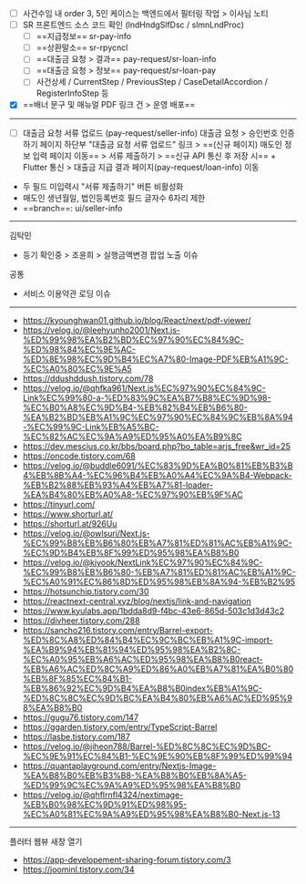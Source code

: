 - [ ] 사건수임 내 order 3, 5인 케이스는 백엔드에서 필터링 작업 > 이사님 노티
- [ ] SR 프론트엔드 소스 코드 확인 (lndHndgSlfDsc / slmnLndProc)
	- [ ] ==지급정보== sr-pay-info
	- [ ] ==상환말소== sr-rpycncl
	- [ ] ==대출금 요청 > 결과== pay-request/sr-loan-info
	- [ ] ==대출금 요청 > 정보== pay-request/sr-loan-pay
	- [ ] 사건상세 / CurrentStep / PreviousStep / CaseDetailAccordion / RegisterInfoStep 등
- [x] ==배너 문구 및 매뉴얼 PDF 링크 건 > 운영 배포==
***
- [ ] 대출금 요청 서류 업로드 (pay-request/seller-info)
대출금 요청 > 승인번호 인증하기 페이지 하단부 "대출금 요청 서류 업로드" 링크 > ==(신규 페이지) 매도인 정보 입력 페이지 이동== > 서류 제출하기 > ==신규 API 통신 후 저장 시== + Flutter 통신  > 대출금 지급 결과 페이지(pay-request/loan-info) 이동 
- 두 필드 미입력시 "서류 제출하기" 버튼 비활성화
- 매도인 생년월일, 법인등록번호 필드 글자수 6자리 제한
- ==branch==: ui/seller-info

***
김탁민 
- 등기 확인중 > 조윤희 > 실행금액변경 팝업 노출 이슈

공통
- 서비스 이용약관 로딩 이슈
***
- https://kyounghwan01.github.io/blog/React/next/pdf-viewer/
- https://velog.io/@leehyunho2001/Next.js-%ED%99%98%EA%B2%BD%EC%97%90%EC%84%9C-%ED%98%84%EC%9E%AC-%ED%8E%98%EC%9D%B4%EC%A7%80-Image-PDF%EB%A1%9C-%EC%A0%80%EC%9E%A5
- https://ddushddush.tistory.com/78
- https://velog.io/@qhfka961/Next.js%EC%97%90%EC%84%9C-Link%EC%99%80-a-%ED%83%9C%EA%B7%B8%EC%9D%98-%EC%B0%A8%EC%9D%B4-%EB%82%B4%EB%B6%80-%EA%B2%BD%EB%A1%9C%EC%97%90%EC%84%9C%EB%8A%94-%EC%99%9C-Link%EB%A5%BC-%EC%82%AC%EC%9A%A9%ED%95%A0%EA%B9%8C
- https://dev.mescius.co.kr/bbs/board.php?bo_table=arjs_free&wr_id=25
- https://oncode.tistory.com/68
- https://velog.io/@buddle6091/%EC%83%9D%EA%B0%81%EB%B3%B4%EB%8B%A4-%EC%96%B4%EB%A0%A4%EC%9A%B4-Webpack-%EB%B2%88%EB%93%A4%EB%A7%81-loader-%EA%B4%80%EB%A0%A8-%EC%97%90%EB%9F%AC
- https://tinyurl.com/
- https://www.shorturl.at/
- https://shorturl.at/926Uu
- https://velog.io/@owlsuri/Next.js-%EC%99%B8%EB%B6%80%EB%A7%81%ED%81%AC%EB%A1%9C-%EC%9D%B4%EB%8F%99%ED%95%98%EA%B8%B0
- https://velog.io/@kjyook/NextLink%EC%97%90%EC%84%9C-%EC%99%B8%EB%B6%80-%EB%A7%81%ED%81%AC%EB%A1%9C-%EC%A0%91%EC%86%8D%ED%95%98%EB%8A%94-%EB%B2%95
- https://hotsunchip.tistory.com/30
- https://reactnext-central.xyz/blog/nextjs/link-and-navigation
- https://www.kyulabs.app/1bdda8d9-f4bc-43e6-865d-503c1d3d43c2
- https://divheer.tistory.com/288
- https://sancho216.tistory.com/entry/Barrel-export-%ED%8C%A8%ED%84%B4%EC%9C%BC%EB%A1%9C-import-%EA%B9%94%EB%81%94%ED%95%98%EA%B2%8C-%EC%A0%95%EB%A6%AC%ED%95%98%EA%B8%B0react-%EB%A6%AC%ED%8C%A9%ED%86%A0%EB%A7%81%EA%B0%80%EB%8F%85%EC%84%B1-%EB%86%92%EC%9D%B4%EA%B8%B0index%EB%A1%9C-%ED%8C%8C%EC%9D%BC%EA%B4%80%EB%A6%AC%ED%95%98%EA%B8%B0
- https://gugu76.tistory.com/147
- https://ggarden.tistory.com/entry/TypeScript-Barrel
- https://lasbe.tistory.com/187
- https://velog.io/@jiheon788/Barrel-%ED%8C%8C%EC%9D%BC-%EC%9E%91%EC%84%B1-%EC%9E%90%EB%8F%99%ED%99%94
- https://quantaplayground.com/entry/Nextjs-Image-%EA%B8%B0%EB%B3%B8-%EA%B8%B0%EB%8A%A5-%ED%99%9C%EC%9A%A9%ED%95%98%EA%B8%B0
- https://velog.io/@qhflrnfl4324/nextimage-%EB%B0%98%EC%9D%91%ED%98%95-%EC%A0%81%EC%9A%A9%ED%95%98%EA%B8%B0-Next.js-13
***
플러터 웹뷰 새창 열기
- https://app-developement-sharing-forum.tistory.com/3
- https://joominl.tistory.com/34